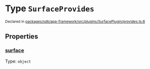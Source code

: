 # Type `SurfaceProvides`
<sub>Declared in [packages/sdk/app-framework/src/plugins/SurfacePlugin/provides.ts:8](https://github.com/dxos/dxos/blob/ee0bfefcb/packages/sdk/app-framework/src/plugins/SurfacePlugin/provides.ts#L8)</sub>




## Properties
### [surface](https://github.com/dxos/dxos/blob/ee0bfefcb/packages/sdk/app-framework/src/plugins/SurfacePlugin/provides.ts#L9)
Type: <code>object</code>





